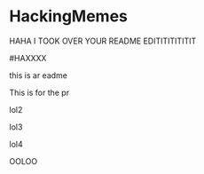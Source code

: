 # HackingMemes
HAHA I TOOK OVER YOUR README
EDITITITITITIT

#HAXXXX

this is ar eadme

This is for the pr

lol2

lol3

lol4

OOLOO

